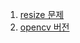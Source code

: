 1. [resize 문제](https://github.com/rkdogo08/Image-classification_Term-project/issues/3)
2. [opencv 버전 ](https://github.com/rkdogo08/Image-classification_Term-project/issues/1)
